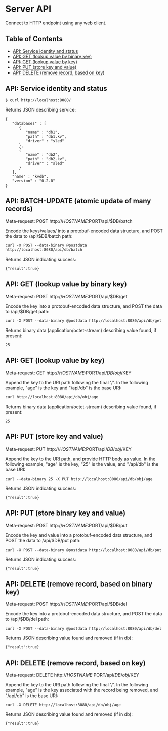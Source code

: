 
# Server API

Connect to HTTP endpoint using any web client.

## Table of Contents

* [API: Service identity and status](#api-service-identity-and-status)
* [API: GET (lookup value by binary key)](#api-get-lookup-value-by-binary-key)
* [API: GET (lookup value by key)](#api-get-lookup-value-by-key)
* [API: PUT (store key and value)](#api-put-store-key-and-value)
* [API: DELETE (remove record, based on key)](#api-delete-remove-record-based-on-key)

## API: Service identity and status

```
$ curl http://localhost:8080/
```

Returns JSON describing service:
```
{
   "databases" : [
      {
         "name" : "db1",
         "path" : "db1.kv",
         "driver" : "sled"
      },
      {
         "name" : "db2",
         "path" : "db2.kv",
         "driver" : "sled"
      }
   ],
   "name" : "kvdb",
   "version" : "0.2.0"
}
```

## API: BATCH-UPDATE (atomic update of many records)

Meta-request: POST http://$HOSTNAME:$PORT/api/$DB/batch

Encode the keys/values/ into a protobuf-encoded
data structure, and POST the data to /api/$DB/batch path:
```
curl -X POST --data-binary @postdata http://localhost:8080/api/db/batch
```

Returns JSON indicating success:
```
{"result":true}
```

## API: GET (lookup value by binary key)

Meta-request: POST http://$HOSTNAME:$PORT/api/$DB/get

Encode the key into a protobuf-encoded
data structure, and POST the data to /api/$DB/get path:
```
curl -X POST --data-binary @postdata http://localhost:8080/api/db/get
```

Returns binary data (application/octet-stream) describing value found,
if present:
```
25
```

## API: GET (lookup value by key)

Meta-request: GET http://$HOSTNAME:$PORT/api/$DB/obj/$KEY

Append the key to the URI path following the final '/'.  In the
following example, "age" is the key and "/api/db" is the base URI:
```
curl http://localhost:8080/api/db/obj/age
```

Returns binary data (application/octet-stream) describing value found,
if present:
```
25
```

## API: PUT (store key and value)

Meta-request: PUT http://$HOSTNAME:$PORT/api/$DB/obj/$KEY

Append the key to the URI path, and provide HTTP body as value.  In the
following example, "age" is the key, "25" is the value,
and "/api/db" is the base URI:
```
curl --data-binary 25 -X PUT http://localhost:8080/api/db/obj/age
```

Returns JSON indicating success:
```
{"result":true}
```

## API: PUT (store binary key and value)

Meta-request: POST http://$HOSTNAME:$PORT/api/$DB/put

Encode the key and value into a protobuf-encoded
data structure, and POST the data to /api/$DB/put path:
```
curl -X POST --data-binary @postdata http://localhost:8080/api/db/put
```

Returns JSON indicating success:
```
{"result":true}
```

## API: DELETE (remove record, based on binary key)

Meta-request: POST http://$HOSTNAME:$PORT/api/$DB/del

Encode the key into a protobuf-encoded
data structure, and POST the data to /api/$DB/del path:
```
curl -X POST --data-binary @postdata http://localhost:8080/api/db/del
```

Returns JSON describing value found and removed (if in db):
```
{"result":true}
```

## API: DELETE (remove record, based on key)

Meta-request: DELETE http://$HOSTNAME:$PORT/api/$DB/obj/$KEY

Append the key to the URI path following the final '/'.  In the
following example, "age" is the key associated with the record
being removed, and "/api/db" is the base URI:
```
curl -X DELETE http://localhost:8080/api/db/obj/age
```

Returns JSON describing value found and removed (if in db):
```
{"result":true}
```

